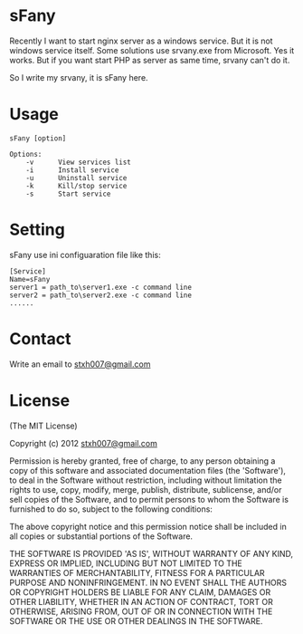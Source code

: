 sFany
=====

Recently I want to start nginx server as a windows service. But it is not windows service itself.
Some solutions use srvany.exe from Microsoft. Yes it works. But if you want start PHP as server as
same time, srvany can't do it.

So I write my srvany, it is sFany here.

Usage
=====
	sFany [option]

	Options:
		-v      View services list
        -i      Install service
        -u      Uninstall service
        -k      Kill/stop service
        -s      Start service

Setting
=======
  sFany use ini configuaration file like this:

	[Service]
	Name=sFany
	server1 = path_to\server1.exe -c command line
	server2 = path_to\server2.exe -c command line
	......

Contact
=======
Write an email to stxh007@gmail.com

License
=======
(The MIT License)

Copyright (c) 2012 stxh007@gmail.com

Permission is hereby granted, free of charge, to any person obtaining a copy of this software and associated documentation files (the 'Software'), to deal in the Software without restriction, including without limitation the rights to use, copy, modify, merge, publish, distribute, sublicense, and/or sell copies of the Software, and to permit persons to whom the Software is furnished to do so, subject to the following conditions:

The above copyright notice and this permission notice shall be included in all copies or substantial portions of the Software.

THE SOFTWARE IS PROVIDED 'AS IS', WITHOUT WARRANTY OF ANY KIND, EXPRESS OR IMPLIED, INCLUDING BUT NOT LIMITED TO THE WARRANTIES OF MERCHANTABILITY, FITNESS FOR A PARTICULAR PURPOSE AND NONINFRINGEMENT. IN NO EVENT SHALL THE AUTHORS OR COPYRIGHT HOLDERS BE LIABLE FOR ANY CLAIM, DAMAGES OR OTHER LIABILITY, WHETHER IN AN ACTION OF CONTRACT, TORT OR OTHERWISE, ARISING FROM, OUT OF OR IN CONNECTION WITH THE SOFTWARE OR THE USE OR OTHER DEALINGS IN THE SOFTWARE.